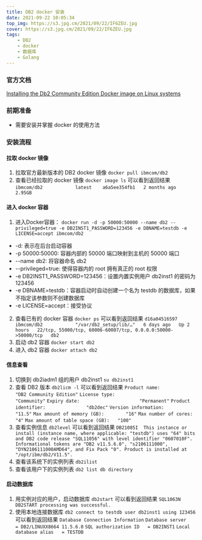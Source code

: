 ```yaml
---
title: DB2 docker 安装
date: 2021-09-22 10:05:34
top_img: https://s3.jpg.cm/2021/09/22/IF6ZEU.jpg
cover: https://s3.jpg.cm/2021/09/22/IF6ZEU.jpg
tags: 
    - DB2
    - docker
    - 数据库
    - Golang
---
```


### 官方文档
[Installing the Db2 Community Edition Docker image on Linux systems](https://www.ibm.com/support/producthub/db2/docs/content/SSEPGG_11.5.0/com.ibm.db2.luw.db2u_openshift.doc/doc/t_install_db2CE_linux_img.html)

### 前期准备
- 需要安装并掌握 docker 的使用方法

### 安装流程
#### 拉取 docker 镜像
1. 拉取官方最新版本的 DB2 docker 镜像
`docker pull ibmcom/db2`
2. 查看已经拉取的 docker 镜像
`docker image ls`
可以看到返回结果
`ibmcom/db2            latest    a6a5ee354fb1   2 months ago   2.95GB`
#### 进入 docker 容器
1. 进入Docker容器：
`docker run -d -p 50000:50000 --name db2 --privileged=true -e DB2INST1_PASSWORD=123456 -e DBNAME=testdb -e LICENSE=accept ibmcom/db2`
* -d: 表示在后台启动容器
* -p 50000:50000: 容器内部的 50000 端口映射到主机的 50000 端口
* --name db2: 将容器命名 db2
* --privileged=true: 使得容器内的 root 拥有真正的 root 权限
* -e DB2INST1_PASSWORD=123456：设置内置实例用户 db2inst1 的密码为 123456
* -e DBNAME=testdb：容器启动时自动创建一个名为 testdb 的数据库，如果不指定该参数则不创建数据库
* -e LICENSE=accept：接受协议
2. 查看已有的 docker 容器
`docker ps`
可以看到返回结果
`d16a04516597   ibmcom/db2            "/var/db2_setup/lib/…"   6 days ago   Up 2 hours   22/tcp, 55000/tcp, 60006-60007/tcp, 0.0.0.0:50000->50000/tcp   db2`
3. 启动 db2 容器
`docker start db2`
4. 进入 db2 容器
`docker attach db2`
#### 信息查看
1. 切换到 db2iadm1 组的用户 db2inst1 
`su db2inst1`
2. 查看 DB2 版本
`db2licm -l`
可以看到返回结果
`Product name:                     "DB2 Community Edition"`
`License type:                     "Community"`
`Expiry date:                      "Permanent"`
`Product identifier:               "db2dec"`
`Version information:              "11.5"`
`Max amount of memory (GB):        "16"`
`Max number of cores:              "4"`
`Max amount of table space (GB):   "100"`
3. 查看实例信息
`db2level`
可以看到返回结果
`DB21085I  This instance or install (instance name, where applicable:
"testdb") uses "64" bits and DB2 code release "SQL11056" with level
identifier "0607010F".
Informational tokens are "DB2 v11.5.6.0", "s2106111000", "DYN2106111000AMD64",
and Fix Pack "0".
Product is installed at "/opt/ibm/db2/V11.5".`
4. 查看该系统下的实例列表
`db2ilist`
5. 查看该用户下的实例列表
`db2 list db directory`
#### 启动数据库
1. 用实例对应的用户，启动数据库
`db2start`
可以看到返回结果
`SQL1063N  DB2START processing was successful.`
2. 使用本地连接数据库
`db2 connect to testdb user db2inst1 using 123456`
可以看到返回结果
`Database Connection Information`
`Database server        = DB2/LINUXX8664 11.5.6.0`
`SQL authorization ID   = DB2INST1`
`Local database alias   = TESTDB`
